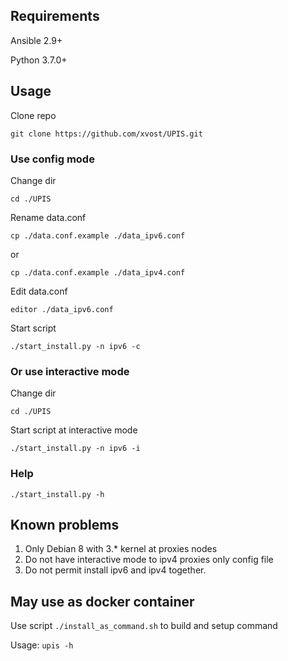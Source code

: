 

## Requirements

Ansible 2.9+

Python 3.7.0+

## Usage

Clone repo
```
git clone https://github.com/xvost/UPIS.git
```

### Use config mode
Change dir
```
cd ./UPIS

```
Rename data.conf
```
cp ./data.conf.example ./data_ipv6.conf
```
or
```
cp ./data.conf.example ./data_ipv4.conf
```
Edit data.conf
```
editor ./data_ipv6.conf
```
Start script
```
./start_install.py -n ipv6 -c
```

### Or use interactive mode
Change dir
```
cd ./UPIS
```
Start script at interactive mode
```
./start_install.py -n ipv6 -i
```
### Help

```
./start_install.py -h
```
## Known problems

1. Only Debian 8 with 3.* kernel at proxies nodes
2. Do not have interactive mode to ipv4 proxies only config file
3. Do not permit install ipv6 and ipv4 together.

## May use as docker container

Use script `./install_as_command.sh` to build and setup command

Usage: `upis -h`
